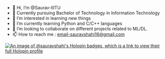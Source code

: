 - 👋 Hi, I’m @Saurav-IIITU
- 🙌 Currently pursuing Bachelor of Technology in Information Technology
- 👀 I’m interested in learning new things
- 🌱 I’m currently learning Python and C/C++ languages
- 💞️ I’m looking to collaborate on different projects related to ML/DL.
- 📫 How to reach me : email-sauravshahi16@gmail.com

[![An image of @sauravshahi's Holopin badges, which is a link to view their full Holopin profile](https://holopin.me/sauravshahi)](https://holopin.io/@sauravshahi)
<!---
Saurav-IIITU/Saurav-IIITU is a ✨ special ✨ repository because its `README.md` (this file) appears on your GitHub profile.
You can click the Preview link to take a look at your changes.
--->
